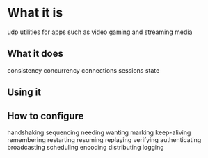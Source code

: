 # What it is
udp utilities for apps such as video gaming and streaming media

## What it does
consistency
concurrency
connections
sessions
state

## Using it

## How to configure
handshaking
sequencing
needing
wanting
marking
keep-aliving
remembering
restarting
resuming
replaying
verifying
authenticating
broadcasting
scheduling
encoding
distributing
logging

